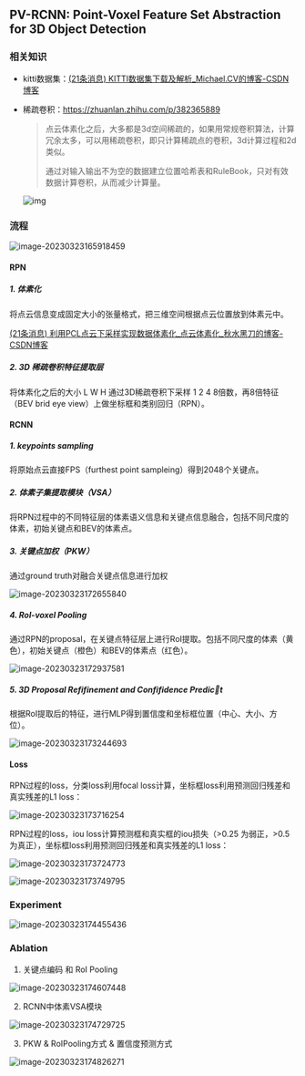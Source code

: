 ## **PV-RCNN: Point-Voxel Feature Set Abstraction for 3D Object Detection**

### 相关知识

- kitti数据集：[(21条消息) KITTI数据集下载及解析_Michael.CV的博客-CSDN博客](https://blog.csdn.net/u013086672/article/details/103913361)

   

- 稀疏卷积：https://zhuanlan.zhihu.com/p/382365889

  > 点云体素化之后，大多都是3d空间稀疏的，如果用常规卷积算法，计算冗余太多，可以用稀疏卷积，即只计算稀疏点的卷积，3d计算过程和2d类似。
  >
  > 通过对输入输出不为空的数据建立位置哈希表和RuleBook，只对有效数据计算卷积，从而减少计算量。

  ![img](../images/v2-80514738ec783b83d56a2506a0a2150b_r.jpg)



### 流程

![image-20230323165918459](../images/image-20230323165918459.png)

#### RPN

##### 1. 体素化

将点云信息变成固定大小的张量格式，把三维空间根据点云位置放到体素元中。

[(21条消息) 利用PCL点云下采样实现数据体素化_点云体素化_秋水黑刀的博客-CSDN博客](https://blog.csdn.net/CLSWE/article/details/108413320)

##### 2. 3D 稀疏卷积特征提取层

将体素化之后的大小 L W H 通过3D稀疏卷积下采样 1 2 4 8倍数，再8倍特征（BEV brid eye view）上做坐标框和类别回归（RPN）。

#### RCNN

##### 1. keypoints sampling

将原始点云直接FPS（furthest point sampleing）得到2048个关键点。

##### 2. 体素子集提取模块（VSA）

将RPN过程中的不同特征层的体素语义信息和关键点信息融合，包括不同尺度的体素，初始关键点和BEV的体素点。

##### 3. 关键点加权（PKW）

通过ground truth对融合关键点信息进行加权

![image-20230323172655840](../images/image-20230323172655840.png)

##### 4. RoI-voxel Pooling

通过RPN的proposal，在关键点特征层上进行RoI提取。包括不同尺度的体素（黄色），初始关键点（橙色）和BEV的体素点（红色）。

![image-20230323172937581](../images/image-20230323172937581.png)

##### 5. 3D Proposal Refifinement and Confifidence Predict

根据RoI提取后的特征，进行MLP得到置信度和坐标框位置（中心、大小、方位）。

![image-20230323173244693](../images/image-20230323173244693.png)

#### Loss

RPN过程的loss，分类loss利用focal loss计算，坐标框loss利用预测回归残差和真实残差的L1 loss：

![image-20230323173716254](../images/image-20230323173716254.png)

RPN过程的loss，iou loss计算预测框和真实框的iou损失（>0.25 为弱正，>0.5为真正），坐标框loss利用预测回归残差和真实残差的L1 loss：

![image-20230323173724773](../images/image-20230323173724773.png)

![image-20230323173749795](../images/image-20230323173749795.png)



### Experiment

![image-20230323174455436](../images/image-20230323174455436.png)



### Ablation

1. 关键点编码 和 RoI Pooling

![image-20230323174607448](../images/image-20230323174607448.png)

2. RCNN中体素VSA模块

![image-20230323174729725](../images/image-20230323174729725.png)

3. PKW & RoIPooling方式 & 置信度预测方式

![image-20230323174826271](../images/image-20230323174826271.png)